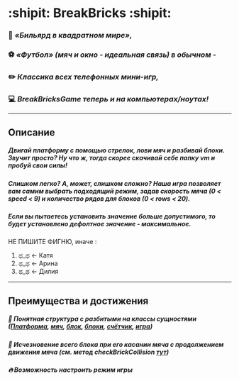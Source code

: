 # :shipit: BreakBricks :shipit:


### :8ball: *«Бильярд в квадратном мире»,*

### :soccer: *«Футбол» (мяч и окно - идеальная связь) в обычном -*

 ### :pencil2: *Классика всех телефонных мини-игр,*

### :computer: ***BreakBricksGame*** *теперь и на компьютерах/ноутах!*
---
## Описание

##### Двигай платформу с помощью стрелок, лови мяч и разбивай блоки. Звучит просто? Ну что ж, тогда скорее скачивай себе папку vm и пробуй свои силы!

##### Слишком легко? А, может, слишком сложно? Наша игра позволяет вам самим выбрать подходящий режим, задав скорость мяча (0 < speed < 9) и количество рядов для блоков (0 < rows < 20).
##### Если вы пытаетесь установить значение больше допустимого, то будет установлено дефолтное значение - максимальное. 
НЕ ПИШИТЕ ФИГНЮ, иначе :
1. ಥ_ಥ ← Катя 
2. ಥ_ಥ ← Арина
3. ಥ_ಥ ← Дилия
---
## Преимущества и достижения

##### :construction_worker: Понятная структура с разбитыми на классы сущностями ([Платформа](https://github.com/Jlychee/BreakBricks/blob/main/src/Paddle.jack), [мяч](https://github.com/Jlychee/BreakBricks/blob/main/src/Ball.jack), [блок](https://github.com/Jlychee/BreakBricks/blob/main/src/Brick.jack), [блоки](https://github.com/Jlychee/BreakBricks/blob/main/src/Bricks.jack), [счётчик](https://github.com/Jlychee/BreakBricks/blob/main/src/Counter.jack), [игра](https://github.com/Jlychee/BreakBricks/blob/main/src/BreakBricksGame.jack))
##### :trident: Исчезновение всего блока при его касании мяча с продолжением движения мяча (см. метод checkBrickCollision [тут](https://github.com/Jlychee/BreakBricks/blob/main/src/BreakBricksGame.jack))
##### :fire: Возможность настроить режим игры
